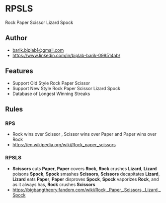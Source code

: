 # RPSLS
Rock Paper Scissor Lizard Spock

## Author
- barik.biplab1@gmail.com
- https://www.linkedin.com/in/biplab-barik-098514ab/

## Features
- Support Old Style Rock Paper Scissor
- Support New Style Rock Paper Scissor Lizard Spock
- Database of Longest Winning Streaks 

## Rules
### RPS
- Rock wins over Scissor , Scissor wins over Paper and Paper wins over Rock
- https://en.wikipedia.org/wiki/Rock_paper_scissors

### RPSLS
- **Scissors** cuts **Paper**, **Paper** covers **Rock**, **Rock** crushes **Lizard**, **Lizard** poisons **Spock**, **Spock** smashes **Scissors**, **Scissors** decapitates **Lizard**, **Lizard** eats **Paper**, **Paper** disproves **Spock**, **Spock** vaporizes **Rock**, and as it always has, **Rock** crushes **Scissors**
- https://bigbangtheory.fandom.com/wiki/Rock,_Paper,_Scissors,_Lizard,_Spock
